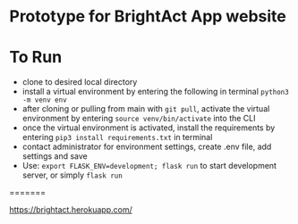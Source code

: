 # Prototype for BrightAct App website


# To Run

- clone to desired local directory
- install a virtual environment by entering the following in terminal `python3 -m venv env`
 - after cloning or pulling from main with `git pull`, activate the virtual environment by entering `source venv/bin/activate` into the CLI
 - once the virtual environment is activated, install the requirements by entering `pip3 install requirements.txt` in terminal
- contact administrator for environment settings, create .env file, add settings and save
 - Use:
  `export FLASK_ENV=development; flask run` to start development server, or simply `flask run`

=======





https://brightact.herokuapp.com/

